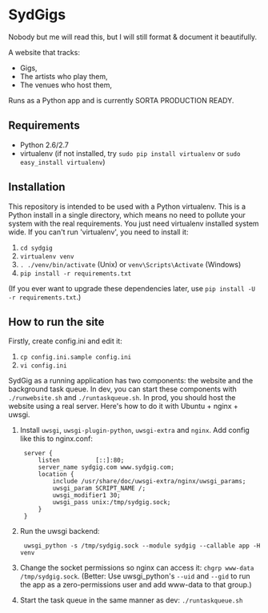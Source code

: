 SydGigs
=======

Nobody but me will read this, but I will still format & document it beautifully.

A website that tracks:

* Gigs,
* The artists who play them,
* The venues who host them,

Runs as a Python app and is currently SORTA PRODUCTION READY.

Requirements
------------

* Python 2.6/2.7
* virtualenv (if not installed, try `sudo pip install virtualenv` or `sudo easy_install virtualenv`)

Installation
------------

This repository is intended to be used with a Python virtualenv. This is a Python install in a single directory, which means no need to pollute your system with the real requirements. You just need virtualenv installed system wide. If you can't run 'virtualenv', you need to install it:

1. `cd sydgig`
2. `virtualenv venv`
3. `. ./venv/bin/activate` (Unix) or `venv\Scripts\Activate` (Windows)
4. `pip install -r requirements.txt`

(If you ever want to upgrade these dependencies later, use `pip install -U -r requirements.txt`.)

How to run the site
-------------------

Firstly, create config.ini and edit it:

1. `cp config.ini.sample config.ini`
2. `vi config.ini`

SydGig as a running application has two components: the website and the background task queue. In dev, you can start these components with `./runwebsite.sh` and `./runtaskqueue.sh`. In prod, you should host the website using a real server. Here's how to do it with Ubuntu + nginx + uwsgi.

1. Install `uwsgi`, `uwsgi-plugin-python`, `uwsgi-extra` and `nginx`. Add config like this to nginx.conf:

        server {
            listen          [::]:80;
            server_name sydgig.com www.sydgig.com;
            location {
                include /usr/share/doc/uwsgi-extra/nginx/uwsgi_params;
                uwsgi_param SCRIPT_NAME /;
                uwsgi_modifier1 30;
                uwsgi_pass unix:/tmp/sydgig.sock;
            }
        }

2. Run the uwsgi backend:

        uwsgi_python -s /tmp/sydgig.sock --module sydgig --callable app -H venv

3. Change the socket permissions so nginx can access it: `chgrp www-data /tmp/sydgig.sock`. (Better: Use uwsgi\_python's `--uid` and `--gid` to run the app as a zero-permissions user and add www-data to that group.)

3. Start the task queue in the same manner as dev: `./runtaskqueue.sh`

